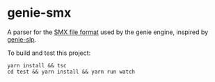 genie-smx
=========

A parser for the [SMX file format](https://github.com/SFTtech/openage/blob/master/doc/media/smx-files.md) used by the genie engine, inspired by [genie-slp](https://github.com/genie-js/genie-slp).

To build and test this project:

```
yarn install && tsc
cd test && yarn install && yarn run watch
```
